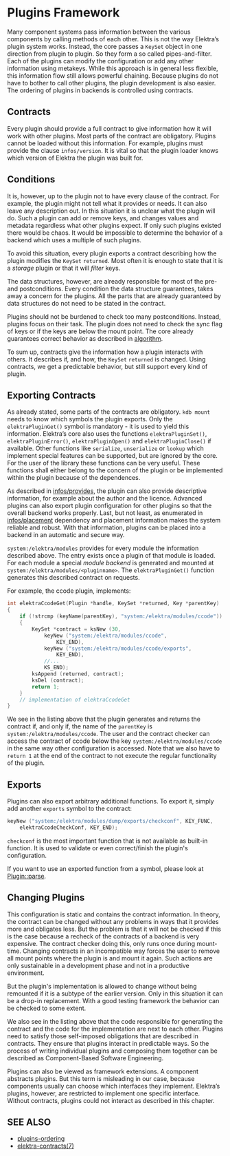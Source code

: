 # Plugins Framework

Many component systems pass information between the various components
by calling methods of each other. This is not the way Elektra’s plugin
system works. Instead, the core passes a `KeySet` object in one direction
from plugin to plugin. So they form a so called pipes-and-filter. Each of
the plugins can modify the configuration or add any other information
using metakeys. While this approach is in general less flexible, this
information flow still allows powerful chaining. Because plugins do
not have to bother to call other plugins, the plugin development is
also easier. The ordering of plugins in backends is controlled using
contracts.

## Contracts

Every plugin should provide a full contract to give information how it
will work with other plugins. Most parts of the contract are obligatory.
Plugins cannot be loaded without this information. For example, plugins
must provide the clause `infos/version`. It is vital so that the plugin
loader knows which version of Elektra the plugin was built for.

## Conditions

It is, however, up to the plugin not to have every clause of the contract.
For example, the plugin might not tell what it provides or needs. It can
also leave any description out. In this situation it is unclear what
the plugin will do. Such a plugin can add or remove keys, and changes
values and metadata regardless what other plugins expect. If only such
plugins existed there would be chaos. It would be impossible to determine
the behavior of a backend which uses a multiple of such plugins.

To avoid this situation, every plugin exports a contract describing how
the plugin modifies the `KeySet` `returned`. Most often it is enough
to state that it is a _storage_ plugin or that it will _filter_ keys.

The data structures, however, are already responsible for most of the
pre- and postconditions. Every condition the data structure guarantees,
takes away a concern for the plugins. All the parts that are already
guaranteed by data structures do not need to be stated in the contract.

Plugins should not be burdened to check too many postconditions. Instead,
plugins focus on their task. The plugin does not need to check the sync
flag of keys or if the keys are below the mount point. The core already
guarantees correct behavior as described
in [algorithm](/doc/dev/algorithm.md).

To sum up, contracts give the information how a plugin interacts with
others. It describes if, and how, the `KeySet` `returned` is changed.
Using contracts, we get a predictable behavior, but still support every
kind of plugin.

## Exporting Contracts

<!-- TODO change how contract is exported, probably change plugin factory -->

As already stated, some parts of the contracts are obligatory.
`kdb mount` needs to know which symbols the plugin exports. Only the
`elektraPluginGet()` symbol is mandatory - it is used to yield this
information. Elektra’s core also uses the functions `elektraPluginSet()`,
`elektraPluginError()`, `elektraPluginOpen()` and `elektraPluginClose()`
if available. Other functions like `serialize`, `unserialize` or
`lookup` which implement special features can be supported, but are
ignored by the core. For the user of the library these functions can
be very useful. These functions shall either belong to the concern of
the plugin or be implemented within the plugin because of the dependences.

As described in [infos/provides](/doc/CONTRACT.ini), the plugin can
also provide descriptive information, for example about the author and
the licence. Advanced plugins can also export plugin configuration for
other plugins so that the overall backend works properly. Last, but not
least, as enumerated in [infos/placement](/doc/CONTRACT.ini) dependency
and placement information makes the system reliable and robust. With that
information, plugins can be placed into a backend in an automatic and
secure way.

`system:/elektra/modules` provides for every module the information
described above. The entry exists once a plugin of that module is loaded.
For each module a special _module backend_ is generated and mounted at
`system:/elektra/modules/<pluginname>`. The `elektraPluginGet()` function
generates this described contract on requests.

For example, the ccode plugin, implements:

```c
int elektraCcodeGet(Plugin *handle, KeySet *returned, Key *parentKey)
{
	if (!strcmp (keyName(parentKey), "system:/elektra/modules/ccode"))
	{
		KeySet *contract = ksNew (30,
			keyNew ("system:/elektra/modules/ccode",
				KEY_END),
			keyNew ("system:/elektra/modules/ccode/exports",
				KEY_END),
			//...
			KS_END);
		ksAppend (returned, contract);
		ksDel (contract);
		return 1;
	}
	// implementation of elektraCcodeGet
}
```

We see in the listing above that the plugin generates and returns
the contract if, and only if, the name of the `parentKey` is
`system:/elektra/modules/ccode`. The user and the contract checker can
access the contract of ccode below the key `system:/elektra/modules/ccode`
in the same way other configuration is accessed. Note that we also
have to `return 1` at the end of the contract to not execute the regular
functionality of the plugin.

## Exports

Plugins can also export arbitrary additional functions.
To export it, simply add another `exports` symbol to
the contract:

```c
keyNew ("system:/elektra/modules/dump/exports/checkconf", KEY_FUNC,
	elektraCcodeCheckConf, KEY_END);
```

`checkconf` is the most important function that is not
available as built-in function. It is used to validate
or even correct/finish the plugin's configuration.

If you want to use an exported function from a symbol,
please look at [Plugin::parse](/src/libs/tools/src/plugin.cpp).

## Changing Plugins

This configuration is static and contains the contract information.
In theory, the contract can be changed without any problems in ways that
it provides more and obligates less. But the problem is that it will
not be checked if this is the case because a recheck of the contracts
of a backend is very expensive. The contract checker doing this, only
runs once during mount-time. Changing contracts in an incompatible way
forces the user to remove all mount points where the plugin is and mount
it again. Such actions are only sustainable in a development phase and
not in a productive environment.

But the plugin's implementation is allowed to change without being
remounted if it is a subtype of the earlier version. Only in this
situation it can be a drop-in replacement. With a good testing framework
the behavior can be checked to some extent.

We also see in the listing above that the code responsible for generating
the contract and the code for the implementation are next to each other.
Plugins need to satisfy those self-imposed obligations that are described
in contracts. They ensure that plugins interact in predictable ways.
So the process of writing individual plugins and composing them together
can be described as Component-Based Software Engineering.

Plugins can also be viewed as framework extensions. A component abstracts
plugins. But this term is misleading in our case, because components
usually can choose which interfaces they implement. Elektra’s plugins,
however, are restricted to implement one specific interface. Without
contracts, plugins could not interact as described in this chapter.

## SEE ALSO

- [plugins-ordering](plugins-ordering.md)
- [elektra-contracts(7)](/doc/help/elektra-contracts.md)
